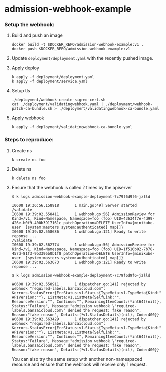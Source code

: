 # admission-webhook-example

### Setup the webhook:

1. Build and push an image

    ```
    docker build -t $DOCKER_REPO/admission-webhook-example:v1 .
    docker push $DOCKER_REPO/admission-webhook-example:v1
    ```

1. Update `deployment/deployment.yaml` with the recently pushed image.

1. Apply deploy

    ```
    k apply -f deployment/deployment.yaml
    k apply -f deployment/service.yaml
    ```

1. Setup tls

    ```
    ./deployment/webhook-create-signed-cert.sh
    cat ./deployment/validatingwebhook.yaml | ./deployment/webhook-patch-ca-bundle.sh > ./deployment/validatingwebhook-ca-bundle.yaml
    ```

1. Apply webhook

    ```
    k apply -f deployment/validatingwebhook-ca-bundle.yaml
    ```

### Steps to reproduce:

1. Create ns

    ```
    k create ns foo
    ```

2. Delete ns

    ```
    k delete ns foo
    ```

3. Ensure that the webhook is called 2 times by the apiserver

    ```
    $ k logs admission-webhook-example-deployment-7c79f6d9f6-jzlld

    I0608 19:36:56.158918       1 main.go:49] Server started
    /validate
    I0608 19:39:02.558411       1 webhook.go:56] AdmissionReview for Kind=/v1, Kind=Namespace, Namespace=foo (foo) UID=43634f7e-4d99-426e-b0f9-400b3917161c patchOperation=DELETE UserInfo={minikube-user  [system:masters system:authenticated] map[]}
    I0608 19:39:02.558686       1 webhook.go:121] Ready to write reponse ...
    /validate
    I0608 19:39:02.562774       1 webhook.go:56] AdmissionReview for Kind=/v1, Kind=Namespace, Namespace=foo (foo) UID=1f510b02-7b78-457d-81f3-9b3396b0b1f8 patchOperation=DELETE UserInfo={minikube-user  [system:masters system:authenticated] map[]}
    I0608 19:39:02.563073       1 webhook.go:121] Ready to write reponse ...
    ```

    ```
    $ k logs admission-webhook-example-deployment-7c79f6d9f6-jzlld

    W0608 19:39:02.558911       1 dispatcher.go:141] rejected by webhook "required-labels.banzaicloud.com": &errors.StatusError{ErrStatus:v1.Status{TypeMeta:v1.TypeMeta{Kind:"", APIVersion:""}, ListMeta:v1.ListMeta{SelfLink:"", ResourceVersion:"", Continue:"", RemainingItemCount:(*int64)(nil)}, Status:"Failure", Message:"admission webhook \"required-labels.banzaicloud.com\" denied the request: fake reason", Reason:"fake reason", Details:(*v1.StatusDetails)(nil), Code:400}}
    W0608 19:39:02.563429       1 dispatcher.go:141] rejected by webhook "required-labels.banzaicloud.com": &errors.StatusError{ErrStatus:v1.Status{TypeMeta:v1.TypeMeta{Kind:"", APIVersion:""}, ListMeta:v1.ListMeta{SelfLink:"", ResourceVersion:"", Continue:"", RemainingItemCount:(*int64)(nil)}, Status:"Failure", Message:"admission webhook \"required-labels.banzaicloud.com\" denied the request: fake reason", Reason:"fake reason", Details:(*v1.StatusDetails)(nil), Code:400}}
    ```

    You can also try the same setup with another non-namespaced resource and ensure that the webhook will receive only 1 request.
